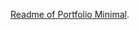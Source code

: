 [Readme of Portfolio Minimal](https://github.com/konstantinmuenster/gatsby-theme-portfolio-minimal/tree/main/gatsby-theme-portfolio-minimal#readme).
